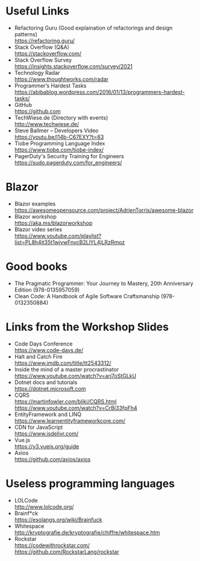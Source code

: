 # Useful Links 

* Refactoring Guru (Good explaination of refactorings and design patterns)  
https://refactoring.guru/  
* Stack Overflow (Q&A)  
https://stackoverflow.com/
* Stack Overflow Survey  
https://insights.stackoverflow.com/survey/2021
* Technology Radar  
https://www.thoughtworks.com/radar 
* Programmer’s Hardest Tasks  
https://abibablog.wordpress.com/2016/01/13/programmers-hardest-tasks/
* GitHub  
https://github.com
* TechWiese.de (Directory with events)  
http://www.techwiese.de/
* Steve Ballmer – Developers Video  
https://youtu.be/I14b-C67EXY?t=83 
* Tiobe Programming Language Index  
https://www.tiobe.com/tiobe-index/
* PagerDuty's Security Training for Engineers  
https://sudo.pagerduty.com/for_engineers/ 

# Blazor

* Blazor examples  
  https://awesomeopensource.com/project/AdrienTorris/awesome-blazor 
* Blazor workshop  
  https://aka.ms/blazorworkshop
* Blazor video series  
  https://www.youtube.com/playlist?list=PL8h4jt35t1wjvwFnvcB2LlYL4jLRzRmoz
  
# Good books

* The Pragmatic Programmer: Your Journey to Mastery, 20th Anniversary Edition (978-0135957059)
* Clean Code: A Handbook of Agile Software Craftsmanship (978-0132350884)

# Links from the Workshop Slides

* Code Days Conference  
  https://www.code-days.de/ 
* Halt and Catch Fire  
  https://www.imdb.com/title/tt2543312/
* Inside the mind of a master procrastinator  
  https://www.youtube.com/watch?v=arj7oStGLkU
* Dotnet docs and tutorials  
  https://dotnet.microsoft.com
* CQRS  
  https://martinfowler.com/bliki/CQRS.html  
  https://www.youtube.com/watch?v=CrBi33fpFh4
* EntityFramework and LINQ  
  https://www.learnentityframeworkcore.com/
* CDN for JavaScript  
  https://www.jsdelivr.com/
* Vue.js  
  https://v3.vuejs.org/guide 
* Axios  
  https://github.com/axios/axios

# Useless programming languages

* LOLCode  
http://www.lolcode.org/
* Brainf*ck  
https://esolangs.org/wiki/Brainfuck
* Whitespace  
http://kryptografie.de/kryptografie/chiffre/whitespace.htm
* Rockstar  
https://codewithrockstar.com/  
https://github.com/RockstarLang/rockstar 
